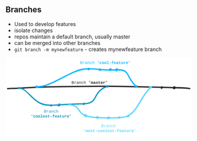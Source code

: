 ## Branches

* Used to develop features
* isolate changes
* repos maintain a default branch, usually master
* can be merged into other branches
* `git branch -m mynewfeature` - creates mynewfeature branch

![branch](img/branch.png)
